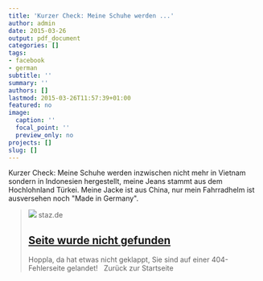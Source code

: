 ```yaml
---
title: 'Kurzer Check: Meine Schuhe werden ...'
author: admin
date: 2015-03-26
output: pdf_document
categories: []
tags:
- facebook
- german
subtitle: ''
summary: ''
authors: []
lastmod: 2015-03-26T11:57:39+01:00
featured: no
image:
  caption: ''
  focal_point: ''
  preview_only: no
projects: []
slug: []
---
```

Kurzer Check: Meine Schuhe werden inzwischen nicht mehr in Vietnam sondern in Indonesien hergestellt, meine Jeans stammt aus dem Hochlohnland Türkei. Meine Jacke ist aus China, nur mein Fahrradhelm ist ausversehen noch "Made in Germany".
> [![](https://www.staz.de/sites/default/files/og_default.png)](http://www.stadtzeitung.de/nachrichten/augsburg/Sina-Trinkwalder-im-Interview-Die-ueberlebt-doch-kein-Jahr;art478,15675)
> staz.de
> ## [Seite wurde nicht gefunden](http://www.stadtzeitung.de/nachrichten/augsburg/Sina-Trinkwalder-im-Interview-Die-ueberlebt-doch-kein-Jahr;art478,15675)
>
>Hoppla, da hat etwas nicht geklappt, Sie sind auf einer 404-Fehlerseite gelandet!   Zurück zur Startseite

